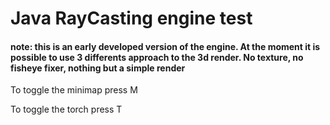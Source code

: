 # Java RayCasting engine test

#### note: this is an early developed version of the engine. At the moment it is possible to use 3 differents approach to the 3d render. No texture, no fisheye fixer, nothing but a simple render

To toggle the minimap press M

To toggle the torch press T
